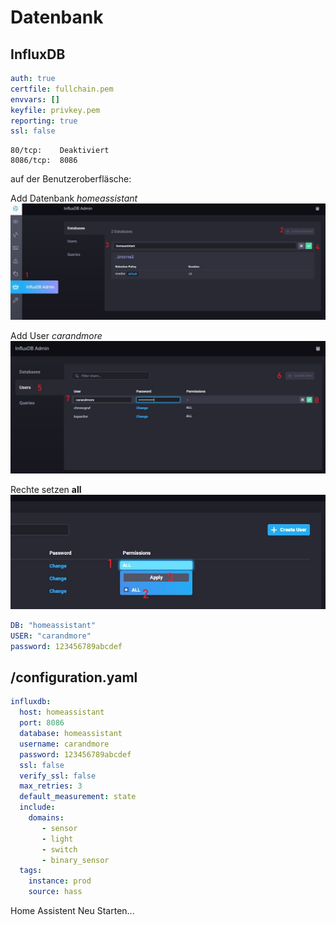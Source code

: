 # Datenbank

## InfluxDB

```yml
auth: true
certfile: fullchain.pem
envvars: []
keyfile: privkey.pem
reporting: true
ssl: false
```
```
80/tcp:    Deaktiviert
8086/tcp:  8086
```
auf der Benutzeroberfläsche:

Add Datenbank _homeassistant_
![influxDB1 add DB](/img/influxDB1.jpg)

Add User _carandmore_
![influxDB add User](/img/influxDB2.jpg)

Rechte setzen **all**
![influxDB 3](/img/influxDB3.jpg)

```yml
DB: "homeassistant"
USER: "carandmore"
password: 123456789abcdef
```

## /configuration.yaml

```yml
influxdb:
  host: homeassistant
  port: 8086
  database: homeassistant
  username: carandmore
  password: 123456789abcdef
  ssl: false
  verify_ssl: false
  max_retries: 3
  default_measurement: state
  include:
    domains:
       - sensor
       - light
       - switch
       - binary_sensor
  tags:
    instance: prod
    source: hass
```

Home Assistent Neu Starten...
